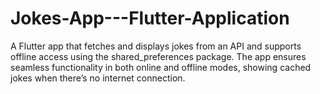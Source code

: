 # Jokes-App---Flutter-Application
A Flutter app that fetches and displays jokes from an API and supports offline access using the shared_preferences package. The app ensures seamless functionality in both online and offline modes, showing cached jokes when there’s no internet connection.

